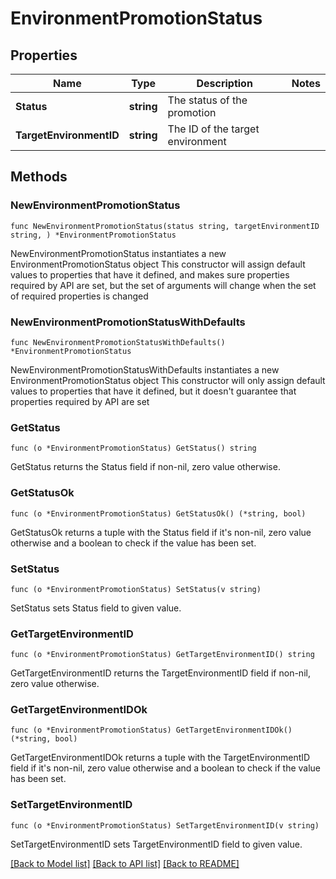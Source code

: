 # EnvironmentPromotionStatus

## Properties

Name | Type | Description | Notes
------------ | ------------- | ------------- | -------------
**Status** | **string** | The status of the promotion | 
**TargetEnvironmentID** | **string** | The ID of the target environment | 

## Methods

### NewEnvironmentPromotionStatus

`func NewEnvironmentPromotionStatus(status string, targetEnvironmentID string, ) *EnvironmentPromotionStatus`

NewEnvironmentPromotionStatus instantiates a new EnvironmentPromotionStatus object
This constructor will assign default values to properties that have it defined,
and makes sure properties required by API are set, but the set of arguments
will change when the set of required properties is changed

### NewEnvironmentPromotionStatusWithDefaults

`func NewEnvironmentPromotionStatusWithDefaults() *EnvironmentPromotionStatus`

NewEnvironmentPromotionStatusWithDefaults instantiates a new EnvironmentPromotionStatus object
This constructor will only assign default values to properties that have it defined,
but it doesn't guarantee that properties required by API are set

### GetStatus

`func (o *EnvironmentPromotionStatus) GetStatus() string`

GetStatus returns the Status field if non-nil, zero value otherwise.

### GetStatusOk

`func (o *EnvironmentPromotionStatus) GetStatusOk() (*string, bool)`

GetStatusOk returns a tuple with the Status field if it's non-nil, zero value otherwise
and a boolean to check if the value has been set.

### SetStatus

`func (o *EnvironmentPromotionStatus) SetStatus(v string)`

SetStatus sets Status field to given value.


### GetTargetEnvironmentID

`func (o *EnvironmentPromotionStatus) GetTargetEnvironmentID() string`

GetTargetEnvironmentID returns the TargetEnvironmentID field if non-nil, zero value otherwise.

### GetTargetEnvironmentIDOk

`func (o *EnvironmentPromotionStatus) GetTargetEnvironmentIDOk() (*string, bool)`

GetTargetEnvironmentIDOk returns a tuple with the TargetEnvironmentID field if it's non-nil, zero value otherwise
and a boolean to check if the value has been set.

### SetTargetEnvironmentID

`func (o *EnvironmentPromotionStatus) SetTargetEnvironmentID(v string)`

SetTargetEnvironmentID sets TargetEnvironmentID field to given value.



[[Back to Model list]](../README.md#documentation-for-models) [[Back to API list]](../README.md#documentation-for-api-endpoints) [[Back to README]](../README.md)


